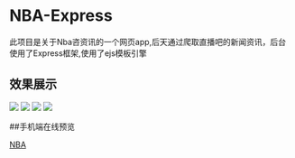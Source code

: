 # NBA-Express
此项目是关于Nba咨资讯的一个网页app,后天通过爬取直播吧的新闻资讯，后台使用了Express框架,使用了ejs模板引擎

## 效果展示
![](http://139.199.104.60/image/NBA1.png)
![](http://139.199.104.60/image/NBA2.png)
![](http://139.199.104.60/image/NBA3.png)
![](http://139.199.104.60/image/NBA4.png)

##手机端在线预览

[NBA](http://139.199.104.60:8848/index)
